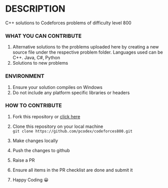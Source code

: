 # DESCRIPTION
C++ solutions to Codeforces problems of difficulty level 800

### WHAT YOU CAN CONTRIBUTE
1. Alternative solutions to the problems uploaded here by creating a new source file under the respective problem folder. Languages used can be C++. Java, C#, Python
2. Solutions to new problems 

### ENVIRONMENT
1. Ensure your solution compiles on Windows
2. Do not include any platform specific libraries or headers

### HOW TO CONTRIBUTE
1. Fork this repository or [click here](https://github.com/pcodex/codeforces800/fork)

2. Clone this repository on your local machine  
`git clone https://github.com/pcodex/codeforces800.git`

3. Make changes locally

4. Push the changes to github

5. Raise a PR

6. Ensure all items in the PR checklist are done and submit it

7. Happy Coding :grinning:


